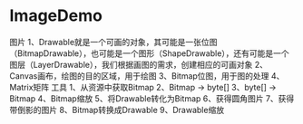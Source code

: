 # ImageDemo
图片
 1、Drawable就是一个可画的对象，其可能是一张位图（BitmapDrawable），也可能是一个图形（ShapeDrawable），还有可能是一个图层（LayerDrawable），我们根据画图的需求，创建相应的可画对象
 2、Canvas画布，绘图的目的区域，用于绘图
 3、Bitmap位图，用于图的处理
 4、Matrix矩阵
工具
 1、从资源中获取Bitmap
 2、Bitmap → byte[]
 3、byte[] → Bitmap
 4、Bitmap缩放
 5、将Drawable转化为Bitmap
 6、获得圆角图片
 7、获得带倒影的图片
 8、Bitmap转换成Drawable
 9、Drawable缩放
